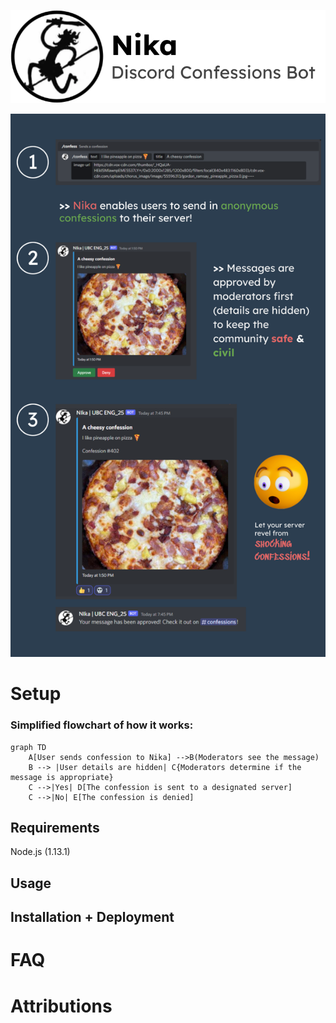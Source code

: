 ![](images/titleBanner2.png)


![](images/newBan.png)

# Setup
### Simplified flowchart of how it works:

```mermaid
graph TD
    A[User sends confession to Nika] -->B(Moderators see the message)
    B --> |User details are hidden| C{Moderators determine if the message is appropriate}
    C -->|Yes| D[The confession is sent to a designated server]
    C -->|No| E[The confession is denied]
```


## Requirements
Node.js (1.13.1)


## Usage

## Installation + Deployment



# FAQ

# Attributions

